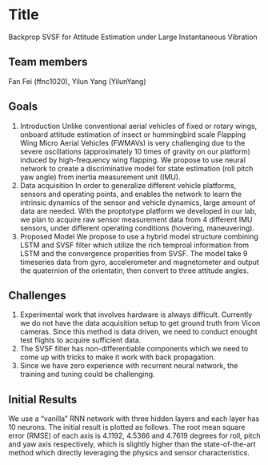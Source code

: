 # Title
Backprop SVSF for Attitude Estimation under Large Instantaneous Vibration
## Team members
Fan Fei (ffnc1020), Yilun Yang (YilunYang)
## Goals
1. Introduction
Unlike conventional aerial vehicles of fixed or rotary wings, onboard attitude estimation of insect or hummingbird scale Flapping Wing Micro Aerial Vehicles (FWMAVs) is very challenging due to the severe oscillations (approximately 10 times of gravity on our platform) induced by high-frequency wing flapping.
We propose to use neural network to create a discriminative model for state estimation (roll pitch yaw angle) from inertia measurement unit (IMU).
2. Data acquisition
In order to generalize different vehicle platforms, sensors and operating points, and enables the network to learn the intrinsic dynamics of the sensor and vehicle dynamics, large amount of data are needed. With the proptotype platform we developed in our lab, we plan to acquire raw sensor measurement data from 4 different IMU sensors, under different operating conditions (hovering, maneuvering).
3. Proposed Model
We propose to use a hybrid model structure combining LSTM and SVSF filter which utilize the rich temproal information from LSTM and the convergence properities from SVSF.
The model take 9 timeseries data from gyro, accelerometer and magnetometer and output the quaternion of the orientatin, then convert to three attitude angles.
## Challenges
1. Experimental work that involves hardware is always difficult. Currently we do not have the data acquisition setup to get ground truth from Vicon cameras. Since this method is data driven, we need to conduct enought test flights to acquire sufficient data.
2. The SVSF filter has non-differentiable components which we need to come up with tricks to make it work with back propagation.
3. Since we have zero experience with recurrent neural network, the training and tuning could be challenging.
## Initial Results
We use a “vanilla” RNN network with three hidden layers and each layer has 10 neurons. The initial result is plotted as follows. The root mean square error (RMSE) of each axis is 4.1192, 4.5366 and 4.7619 degrees for roll, pitch and yaw axis respectively, which is slightly higher than the state-of-the-art method which directly leveraging the physics and sensor characteristics.

